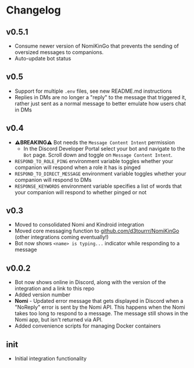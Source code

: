 # Changelog

## v0.5.1

* Consume newer version of NomiKinGo that prevents the sending of oversized messages to companions.
* Auto-update bot status

## v0.5

* Support for multiple `.env` files, see new README.md instructions
* Replies in DMs are no longer a "reply" to the message that triggered it, rather just sent as a normal message to better emulate how users chat in DMs

## v0.4

* **⚠️BREAKING⚠️** Bot needs the `Message Content Intent` permission
  * In the Discord Developer Portal select your bot and navigate to the `Bot` page. Scroll down and toggle on `Message Content Intent`.
* `RESPOND_TO_ROLE_PING` environment variable toggles whether your companion will respond when a role it has is pinged
* `RESPOND_TO_DIRECT_MESSAGE` environment variable toggles whether your companion will respond to DMs
* `RESPONSE_KEYWORDS` environment variable specifies a list of words that your companion will respond to whether pinged or not

## v0.3

* Moved to consolidated Nomi and Kindroid integration
* Moved core messaging function to [github.com/d3tourrr/NomiKinGo](https://github.com/d3tourrr/NomiKinGo) (other integrations coming eventually!)
* Bot now shows `<name> is typing...` indicator while responding to a message

## v0.0.2

* Bot now shows online in Discord, along with the version of the integration and a link to this repo
* Added version number
* **Nomi** - Updated error message that gets displayed in Discord when a "NoReply" error is sent by the Nomi API. This happens when the Nomi takes too long to respond to a message. The message still shows in the Nomi app, but isn't returned via API.
* Added convenience scripts for managing Docker containers

## init

* Initial integration functionality
